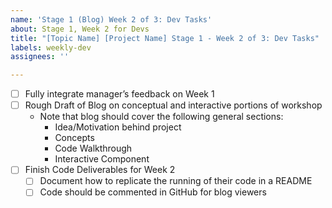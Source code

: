 ```yaml
---
name: 'Stage 1 (Blog) Week 2 of 3: Dev Tasks'
about: Stage 1, Week 2 for Devs
title: "[Topic Name] [Project Name] Stage 1 - Week 2 of 3: Dev Tasks"
labels: weekly-dev
assignees: ''

---
```


* [ ] Fully integrate manager’s feedback on Week 1
* [ ] Rough Draft of Blog on conceptual and interactive portions of workshop
  * Note that blog should cover the following general sections:
    * Idea/Motivation behind project
    * Concepts 
    * Code Walkthrough
    * Interactive Component
* [ ] Finish Code Deliverables for Week 2
  * [ ] Document how to replicate the running of their code in a README
  * [ ] Code should be commented in GitHub for blog viewers
